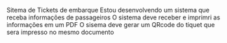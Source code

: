 Sitema de Tickets de embarque
Estou desenvolvendo um sistema que receba informações de passageiros 
O sistema deve receber e imprimri as informações em um PDF
O sisema deve gerar um QRcode do tiquet que sera impresso no mesmo documento
